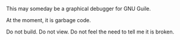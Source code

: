 This may someday be a graphical debugger for GNU Guile.

At the moment, it is garbage code.

Do not build.
Do not view.
Do not feel the need to tell me it is broken.
